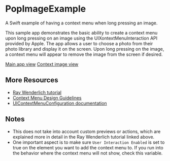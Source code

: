 # PopImageExample
A Swift example of having a context menu when long pressing an image.

This sample app demonstrates the basic ability to create a context menu upon long pressing on an image using the UIXontextMenuInteraction API provided by Apple.
The app allows a user to choose a photo from their photo library and display it on the screen. Upon long pressing on the image, a context menu will appear to remove the image from the screen if desired.

[Main app view](https://github.com/cjwillis809/PopImageExample/blob/master/Images/PopImageMainView.png)
[Context image view](https://github.com/cjwillis809/PopImageExample/blob/master/Images/PopImageContextView.png)

## More Resources
- [Ray Wenderlich tutorial](https://www.raywenderlich.com/6328155-context-menus-tutorial-for-ios-getting-started)
- [Context Menu Design Guidelines](https://developer.apple.com/design/human-interface-guidelines/ios/controls/context-menus/)
- [UIContextMenuConfiguration documentation](https://developer.apple.com/documentation/uikit/uicontextmenuconfiguration)

## Notes
- This does not take into account custom previews or actions, which are explained more in detail in the Ray Wenderlich tutorial linked above.
- One important aspect is to make sure `User Interaction Enabled` is set to true on the element you want to add the context menu to. If you run into the behavior where the context menu will not show, check this variable.
